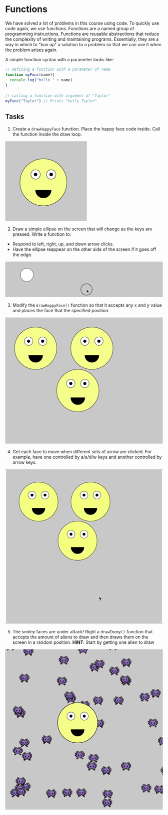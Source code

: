 # Functions

We have solved a lot of problems in this course using code. To quickly use code again, we use functions. Functions are a named group of programming instructions. Functions are reusable abstractions that reduce the complexity of writing and maintaining programs. Essentially, they are a way in which to "box up" a solution to a problem so that we can use it when the problem arises again.

A simple function syntax with a parameter looks like:

```js
// defining a function with a parameter of name
function myFunc(name){
  console.log("hello " + name)
}

// calling a function with arguemnt of "Taylor"
myFunc("Taylor") // Prints "hello Taylor"
```

## Tasks
1. Create a `drawHappyFace` function. Place the happy face code inside. Call the function inside the draw loop.

![](assets/Challenge1.png)

2. Draw a simple ellipse on the screen that will change as the keys are pressed. Write a function to:
- Respond to left, right, up, and down arrow clicks. 
- Have the ellipse reappear on the other side of the screen if it goes off the edge.

![](assets/Challenge2.gif)

3. Modify the `drawHappyFace()` function so that it accepts any x and y value and places the face that the specified position.

![](assets/Challenge3.png)

4. Get each face to move when different sets of arrow are clicked. For example, have one controlled by a/s/d/w keys and another controlled by arrow keys.

![](assets/Challenge4.gif)

5. The smiley faces are under attack! Right a `drawEnemy()` function that accepts the amount of aliens to draw and then draws them on the screen in a random position. **HINT**: Start by getting one alien to draw 

![](assets/Challenge5.png)